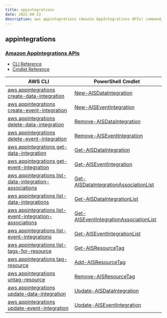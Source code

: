 ```yaml
---
title: appintegrations
date: 2022-08-23
description: aws appintegrations (Amazon AppIntegrations APIs) command/cmdlet list.
---
```


## appintegrations

### [Amazon AppIntegrations APIs](https://docs.aws.amazon.com/appintegrations/latest/APIReference/Welcome.html)

* [CLI Reference](https://docs.aws.amazon.com/cli/latest/reference/appintegrations/index.html)
* [Cmdlet Reference](https://docs.aws.amazon.com/powershell/latest/reference/items/AppIntegrationsService_cmdlets.html)

|AWS CLI|PowerShell Cmdlet|
|----|----|
|[aws appintegrations create-data-integration](https://docs.aws.amazon.com/cli/latest/reference/appintegrations/create-data-integration.html)|[New-AISDataIntegration](https://docs.aws.amazon.com/powershell/latest/reference/items/New-AISDataIntegration.html)|
|[aws appintegrations create-event-integration](https://docs.aws.amazon.com/cli/latest/reference/appintegrations/create-event-integration.html)|[New-AISEventIntegration](https://docs.aws.amazon.com/powershell/latest/reference/items/New-AISEventIntegration.html)|
|[aws appintegrations delete-data-integration](https://docs.aws.amazon.com/cli/latest/reference/appintegrations/delete-data-integration.html)|[Remove-AISDataIntegration](https://docs.aws.amazon.com/powershell/latest/reference/items/Remove-AISDataIntegration.html)|
|[aws appintegrations delete-event-integration](https://docs.aws.amazon.com/cli/latest/reference/appintegrations/delete-event-integration.html)|[Remove-AISEventIntegration](https://docs.aws.amazon.com/powershell/latest/reference/items/Remove-AISEventIntegration.html)|
|[aws appintegrations get-data-integration](https://docs.aws.amazon.com/cli/latest/reference/appintegrations/get-data-integration.html)|[Get-AISDataIntegration](https://docs.aws.amazon.com/powershell/latest/reference/items/Get-AISDataIntegration.html)|
|[aws appintegrations get-event-integration](https://docs.aws.amazon.com/cli/latest/reference/appintegrations/get-event-integration.html)|[Get-AISEventIntegration](https://docs.aws.amazon.com/powershell/latest/reference/items/Get-AISEventIntegration.html)|
|[aws appintegrations list-data-integration-associations](https://docs.aws.amazon.com/cli/latest/reference/appintegrations/list-data-integration-associations.html)|[Get-AISDataIntegrationAssociationList](https://docs.aws.amazon.com/powershell/latest/reference/items/Get-AISDataIntegrationAssociationList.html)|
|[aws appintegrations list-data-integrations](https://docs.aws.amazon.com/cli/latest/reference/appintegrations/list-data-integrations.html)|[Get-AISDataIntegrationList](https://docs.aws.amazon.com/powershell/latest/reference/items/Get-AISDataIntegrationList.html)|
|[aws appintegrations list-event-integration-associations](https://docs.aws.amazon.com/cli/latest/reference/appintegrations/list-event-integration-associations.html)|[Get-AISEventIntegrationAssociationList](https://docs.aws.amazon.com/powershell/latest/reference/items/Get-AISEventIntegrationAssociationList.html)|
|[aws appintegrations list-event-integrations](https://docs.aws.amazon.com/cli/latest/reference/appintegrations/list-event-integrations.html)|[Get-AISEventIntegrationList](https://docs.aws.amazon.com/powershell/latest/reference/items/Get-AISEventIntegrationList.html)|
|[aws appintegrations list-tags-for-resource](https://docs.aws.amazon.com/cli/latest/reference/appintegrations/list-tags-for-resource.html)|[Get-AISResourceTag](https://docs.aws.amazon.com/powershell/latest/reference/items/Get-AISResourceTag.html)|
|[aws appintegrations tag-resource](https://docs.aws.amazon.com/cli/latest/reference/appintegrations/tag-resource.html)|[Add-AISResourceTag](https://docs.aws.amazon.com/powershell/latest/reference/items/Add-AISResourceTag.html)|
|[aws appintegrations untag-resource](https://docs.aws.amazon.com/cli/latest/reference/appintegrations/untag-resource.html)|[Remove-AISResourceTag](https://docs.aws.amazon.com/powershell/latest/reference/items/Remove-AISResourceTag.html)|
|[aws appintegrations update-data-integration](https://docs.aws.amazon.com/cli/latest/reference/appintegrations/update-data-integration.html)|[Update-AISDataIntegration](https://docs.aws.amazon.com/powershell/latest/reference/items/Update-AISDataIntegration.html)|
|[aws appintegrations update-event-integration](https://docs.aws.amazon.com/cli/latest/reference/appintegrations/update-event-integration.html)|[Update-AISEventIntegration](https://docs.aws.amazon.com/powershell/latest/reference/items/Update-AISEventIntegration.html)|

